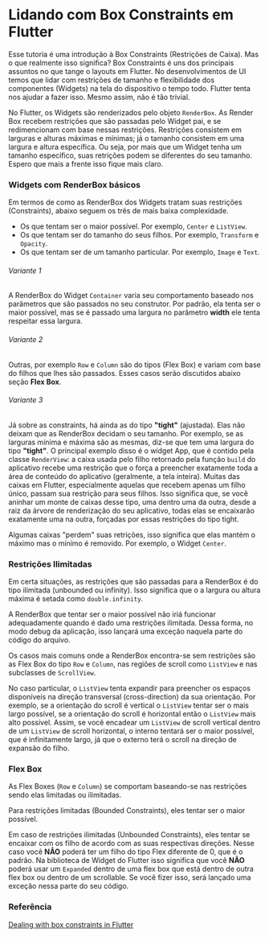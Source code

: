 # Lidando com Box Constraints em Flutter

Esse tutoria é uma introdução à Box Constraints (Restrições de Caixa). Mas o que realmente isso significa? Box Constraints é uns dos principais assuntos no que tange o layouts em Flutter. No desenvolvimentos de UI temos que lidar com restrições de tamanho e flexibilidade dos componentes (Widgets) na tela do dispositivo o tempo todo. Flutter tenta nos ajudar a fazer isso. Mesmo assim, não é tão trivial.

No Flutter, os Widgets são renderizados pelo objeto `RenderBox`. As Render Box recebem restrições que são passadas pelo Widget pai, e se redimencionam com base nessas restrições. Restrições consistem em larguras e alturas máximas e mínimas; já o tamanho consistem em uma largura e altura específica. Ou seja, por mais que um Widget tenha um tamanho específico, suas retrições podem se diferentes do seu tamanho. Espero que mais a frente isso fique mais claro.

### Widgets com RenderBox básicos
Em termos de como as RenderBox dos Widgets tratam suas restrições (Constraints), abaixo seguem os três de mais baixa complexidade.

  - Os que tentam ser o maior possível. Por exemplo, `Center` e `ListView`.
  - Os que tentam ser do tamanho do seus filhos. Por exemplo, `Transform` e `Opacity`.
  - Os que tentam ser de um tamanho particular. Por exemplo, `Image` e `Text`.

###### Variante 1
A RenderBox do Widget `Container` varia seu comportamento baseado nos parâmetros que são passados no seu construtor. Por padrão, ela tenta ser o maior possível, mas se é passado uma largura no parâmetro __width__ ele tenta respeitar essa largura.

###### Variante 2
Outras, por exemplo `Row` e `Column` são do tipos (Flex Box) e variam com base do filhos que lhes são passados. Esses casos serão discutidos abaixo seção __Flex Box__.

###### Variante 3
Já sobre as constraints, há ainda as do tipo __"tight"__ (ajustada). Elas não deixam que as RenderBox decidam o seu tamanho. Por exemplo, se as larguras mínima e máxima são as mesmas, diz-se que tem uma largura do tipo __"tight"__. O principal exemplo disso é o widget App, que é contido pela classe `RenderView`: a caixa usada pelo filho retornado pela função `build` do aplicativo recebe uma restrição que o força a preencher exatamente toda a área de conteúdo do aplicativo (geralmente, a tela inteira). Muitas das caixas em Flutter, especialmente aquelas que recebem apenas um filho único, passam sua restrição para seus filhos. Isso significa que, se você aninhar um monte de caixas desse tipo, uma dentro uma da outra, desde a raiz da árvore de renderização do seu aplicativo, todas elas se encaixarão exatamente uma na outra, forçadas por essas restrições do tipo tight.

Algumas caixas "perdem" suas retrições, isso significa que elas mantém o máximo mas o mínimo é removido. Por exemplo, o Widget `Center`.

### Restrições Ilimitadas
Em certa situações, as restrições que são passadas para a RenderBox é do tipo ilimitada (unbounded ou infinity). Isso significa que o a largura ou altura máxima é setada como `double.infinity`.

A RenderBox que tentar ser o maior possível não iriá funcionar adequadamente quando é dado uma restrições ilimitada. Dessa forma, no modo debug da aplicação, isso lançará uma exceção naquela parte do código do arquivo.

Os casos mais comuns onde a RenderBox encontra-se sem restrições são as Flex Box do tipo `Row` e `Column`, nas regiões de scroll como `ListView` e nas subclasses de `ScrollView`.

No caso particular, o `ListView` tenta expandir para preencher os espaços disponíveis na direção transversal (cross-direction) da sua orientação. Por exemplo, se a orientação do scroll é vertical o `ListView` tentar ser o mais largo possível, se a orientação do scroll é horizontal então o `ListView` mais alto possível. Assim, se você encadear um `ListView` de scroll vertical dentro de um `ListView` de scroll horizontal, o interno tentará ser o maior possível, que é infinitamente largo, já que o externo terá o scroll na direção de expansão do filho.

### Flex Box
As Flex Boxes (`Row` e `Column`) se comportam baseando-se nas restrições sendo elas limitadas ou ilimitadas.

Para restrições limitadas (Bounded Constraints), eles tentar ser o maior possível.

Em caso de restrições ilimitadas (Unbounded Constraints), eles tentar se encaixar com os filho de acordo com as suas respectivas direções. Nesse caso você __NÂO__ poderá ter um filho do tipo Flex diferente de 0, que é o padrão. Na biblioteca de Widget do Flutter isso significa que você __NÃO__ poderá usar um `Expanded` dentro de uma flex box que está dentro de outra flex box ou dentro de um scrollable. Se você fizer isso, será lançado uma exceção nessa parte do seu código.


### Referência
[Dealing with box constraints in Flutter](https://flutter.io/layout/)
